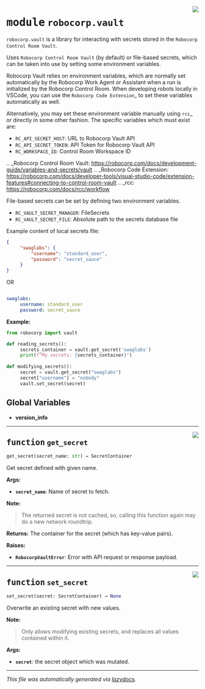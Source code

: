 <!-- markdownlint-disable -->

<a href="..\..\vault\src\robocorp\vault\__init__.py#L0"><img align="right" style="float:right;" src="https://img.shields.io/badge/-source-cccccc?style=flat-square" /></a>

# <kbd>module</kbd> `robocorp.vault`
`robocorp.vault` is a library for interacting with secrets stored in the ``Robocorp Control Room Vault``. 

Uses ``Robocorp Control Room Vault`` (by default) or file-based secrets, which can be taken into use by setting some environment variables. 

Robocorp Vault relies on environment variables, which are normally set automatically by the Robocorp Work Agent or Assistant when a run is initialized by the Robocorp Control Room. When developing robots locally in VSCode, you can use the `Robocorp Code Extension`_ to set these variables automatically as well. 

Alternatively, you may set these environment variable manually using `rcc`_ or directly in some other fashion. The specific variables which must exist are: 


- ``RC_API_SECRET_HOST``: URL to Robocorp Vault API 
- ``RC_API_SECRET_TOKEN``: API Token for Robocorp Vault API 
- ``RC_WORKSPACE_ID``: Control Room Workspace ID 

.. _Robocorp Control Room Vault: https://robocorp.com/docs/development-guide/variables-and-secrets/vault .. _Robocorp Code Extension: https://robocorp.com/docs/developer-tools/visual-studio-code/extension-features#connecting-to-control-room-vault .. _rcc: https://robocorp.com/docs/rcc/workflow 

File-based secrets can be set by defining two environment variables. 


- ``RC_VAULT_SECRET_MANAGER``: FileSecrets 
- ``RC_VAULT_SECRET_FILE``: Absolute path to the secrets database file 

Example content of local secrets file: 

```json
{
     "swaglabs": {
         "username": "standard_user",
         "password": "secret_sauce"
     }
}
``` 



OR 

```yaml

swaglabs:
     username: standard_user
     password: secret_sauce
``` 



**Example:**
 

```python    
from robocorp import vault

def reading_secrets():
     secrets_container = vault.get_secret('swaglabs')
     print(f"My secrets: {secrets_container}")
     
def modifying_secrets():
     secret = vault.get_secret("swaglabs")
     secret["username"] = "nobody"
     vault.set_secret(secret)
``` 

**Global Variables**
---------------
- **version_info**

---

<a href="..\..\vault\src\robocorp\vault\__init__.py#L82"><img align="right" style="float:right;" src="https://img.shields.io/badge/-source-cccccc?style=flat-square" /></a>

## <kbd>function</kbd> `get_secret`

```python
get_secret(secret_name: str) → SecretContainer
```

Get secret defined with given name. 



**Args:**
 
 - <b>`secret_name`</b>:  Name of secret to fetch. 



**Note:**

> The returned secret is not cached, so, calling this function again may do a new network roundtrip. 
>

**Returns:**
 The container for the secret (which has key-value pairs). 



**Raises:**
 
 - <b>`RobocorpVaultError`</b>:  Error with API request or response payload. 


---

<a href="..\..\vault\src\robocorp\vault\__init__.py#L117"><img align="right" style="float:right;" src="https://img.shields.io/badge/-source-cccccc?style=flat-square" /></a>

## <kbd>function</kbd> `set_secret`

```python
set_secret(secret: SecretContainer) → None
```

Overwrite an existing secret with new values. 



**Note:**

> Only allows modifying existing secrets, and replaces all values contained within it. 
>

**Args:**
 
 - <b>`secret`</b>:  the secret object which was mutated. 




---

_This file was automatically generated via [lazydocs](https://github.com/ml-tooling/lazydocs)._

